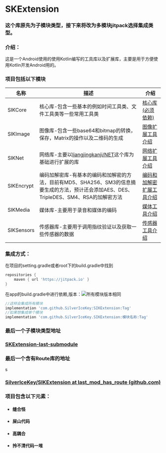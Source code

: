 # SKExtension
### 这个库原先为子模块类型，接下来将改为多模块jitpack选择集成类型。

### 介绍：

这是一个Android使用的使用Kotlin编写的工具库以及扩展库，主要是用于方便使用Kotlin开发Android用的。

### 项目包括以下模块

| 名称         | 描述                                                                                     | 介绍                                     |
|------------|----------------------------------------------------------------------------------------|----------------------------------------|
| SIKCore    | 核心库-包含一些基本的例如时间工具类、文件工具类等一些常用工具类                                                       | [核心库(必须依赖)](./SIKCore/README.md)       |
| SIKImage   | 图像库-包含一些base64和bitmap的转换，保存，Matrix的操作以及二维码的生成                                          | [图像扩展工具介绍](./SIKImage/README.md)       |
| SIKNet     | 网络库-主要以[liangjingkanji/NET](https://github.com/liangjingkanji/Net)这个库为基础进行扩展的库         | [网络扩展工具介绍](./SIKNet/README.md)         |
| SIKEncrypt | 编码加解密库-有基本的编码和加解密的方法，目前有MD5、SHA256、SM3的信息摘要生成的方法，预计还会添加AES、DES、TripleDES、SM4、RSA的加解密方法 | [编码和加解密扩展工具介绍](./SIKEncrypt/README.md) |
| SIKMedia   | 媒体库-主要用于录音和媒体的编码                                                                       | [媒体工具介绍](./SIKMedia/README.md)         |
| SIKSensors | 传感器库-主要用于调用指纹验证以及获取一些传感器的数据                                                            | [传感器工具介绍](./SIKSensors/README.md)      |

### 集成方式：

在项目的setting.gradle或者root下的build.gradle中找到

```groovy
repositories {
	maven { url 'https://jitpack.io' }
}
```

在app的build.gradle中进行依赖,版本：[![](https://jitpack.io/v/SilverIceKey/SIKExtension.svg)](https://jitpack.io/#SilverIceKey/SIKExtension)所有模块版本相同

```groovy
//这样会集成所有模块
implementation 'com.github.SilverIceKey:SIKExtension:Tag'
//如果想集成单个模块
implementation 'com.github.SilverIceKey.SIKExtension:模块名称:Tag'
```



### 最后一个子模块类型地址

### [SKExtension-last-submodule](https://github.com/SilverIceKey/SKExtension/tree/last_submodule )

### 最后一个含有Route库的地址
s
### [SilverIceKey/SIKExtension at last_mod_has_route (github.com)](https://github.com/SilverIceKey/SIKExtension/tree/last_mod_has_route)

### 项目包含以下元素：

- #### 缝合怪
- #### 屎山代码
- #### 高耦合
- #### 拎不清代码一堆



